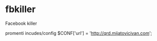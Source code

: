 fbkiller
========

Facebook killer

promenti incudes/config 
$CONF['url'] = 'http://qrd.mijatovicivan.com';

